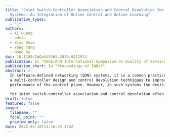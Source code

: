 ```yaml
---
title: "Joint Switch-Controller Association and Control Devolution for SDN
  Systems: An Integration of Online Control and Online Learning"
publication_types:
  - "1"
authors:
  - Xi Huang
  - admin
  - Ziyu Shao
  - Yang Yang
  - Hong Xu
doi: 10.1109/IWQoS49365.2020.9212913
publication: In *IEEE/ACM International Symposium on Quality of Service*
publication_short: In *Proceedings of IWQoS*
abstract: >-
  In software-defined networking (SDN) systems, it is a common practice to adopt
  a multi-controller design and control devolution techniques to improve the
  performance of the control plane. However, in such systems the decision making

  for joint switch-controller association and control devolution often involves various uncertainties, e.g., the temporal variations of controller accessibility, and computation and communication costs of switches. In practice, statistics of such uncertainties are unattainable and need to be learned in an online fashion, calling for an integrated design of learning and control. In this paper, we formulate a stochastic network optimization problem that aims to minimize time-average system costs and ensure queue stability. By transforming the problem into a combinatorial multi-armed bandit problem with long-term stability constraints, we adopt bandit learning methods and optimal control techniques to handle the exploration-exploitation tradeoff and long-term stability constraints, respectively. Through an integrated design of online learning and online control, we propose an effective Learning-Aided Switch-Controller Association and Control Devolution (LASAC) scheme. Our theoretical analysis and simulation results show that LASAC achieves a tunable tradeoff between queue stability and system cost reduction with a sublinear regret bound over a finite time horizon.
draft: false
featured: false
image:
  filename: ""
  focal_point: ""
  preview_only: false
date: 2022-04-18T13:16:55.176Z
---
```

